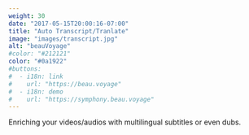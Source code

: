 ```yaml
---
weight: 30
date: "2017-05-15T20:00:16-07:00"
title: "Auto Transcript/Tranlate"
image: "images/transcript.jpg"
alt: "beauVoyage"
#color: "#212121"
color: "#0a1922"
#buttons:
#  - i18n: link
#    url: "https://beau.voyage"
#  - i18n: demo
#    url: "https://symphony.beau.voyage"
---
```


Enriching your videos/audios with multilingual subtitles or even dubs.
